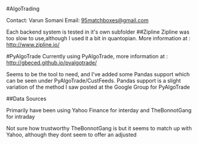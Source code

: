 #AlgoTrading 


Contact: Varun Somani
Email: 95matchboxes@gmail.com


Each backend system is tested in it's own subfolder
##Zipline
Zipline was too slow to use,although I used it a bit in quantopian.
More information at : http://www.zipline.io/

#PyAlgoTrade
Currently using PyAlgoTrade, more information at : http://gbeced.github.io/pyalgotrade/

Seems to be the tool to need, and I've added some Pandas support which can be seen under PyAlgoTrade/CustFeeds. Pandas support is a slight variation of the method I saw posted at the Google Group for PyAlgoTrade


##Data Sources

Primarily have been using Yahoo Finance for interday and TheBonnotGang for intraday

Not sure how trustworthy TheBonnotGang is but it seems to match up with Yahoo, although they dont seem to offer an adjusted
